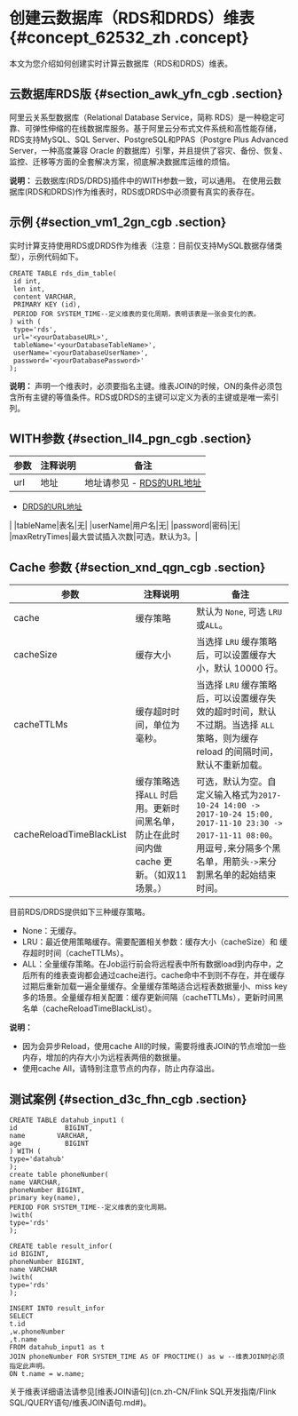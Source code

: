 # 创建云数据库（RDS和DRDS）维表 {#concept_62532_zh .concept}

本文为您介绍如何创建实时计算云数据库（RDS和DRDS）维表。

## 云数据库RDS版 {#section_awk_yfn_cgb .section}

阿里云关系型数据库（Relational Database Service，简称 RDS）是一种稳定可靠、可弹性伸缩的在线数据库服务。基于阿里云分布式文件系统和高性能存储，RDS支持MySQL、SQL Server、PostgreSQL和PPAS（Postgre Plus Advanced Server，一种高度兼容 Oracle 的数据库）引擎，并且提供了容灾、备份、恢复、监控、迁移等方面的全套解决方案，彻底解决数据库运维的烦恼。

**说明：** 云数据库\(RDS/DRDS\)插件中的WITH参数一致，可以通用。 在使用云数据库\(RDS和DRDS\)作为维表时，RDS或DRDS中必须要有真实的表存在。

## 示例 {#section_vm1_2gn_cgb .section}

实时计算支持使用RDS或DRDS作为维表（注意：目前仅支持MySQL数据存储类型），示例代码如下。

```language-sql
CREATE TABLE rds_dim_table(
 id int,
 len int,
 content VARCHAR,
 PRIMARY KEY (id),
 PERIOD FOR SYSTEM_TIME--定义维表的变化周期，表明该表是一张会变化的表。
) with (
 type='rds',
 url='<yourDatabaseURL>',
 tableName='<yourDatabaseTableName>',
 userName='<yourDatabaseUserName>',
 password='<yourDatabasePassword>'
);
```

**说明：** 声明一个维表时，必须要指名主键。维表JOIN的时候，ON的条件必须包含所有主键的等值条件。RDS或DRDS的主键可以定义为表的主键或是唯一索引列。

## WITH参数 {#section_ll4_pgn_cgb .section}

|参数|注释说明|备注|
|--|----|--|
|url|地址|地址请参见 -   [RDS的URL地址](https://help.aliyun.com/document_detail/26128.html?spm=5176.doc43185.6.581.rxQuNz)
-   [DRDS的URL地址](https://help.aliyun.com/document_detail/56494.html)

 |
|tableName|表名|无|
|userName|用户名|无|
|password|密码|无|
|maxRetryTimes|最大尝试插入次数|可选，默认为3。|

## Cache 参数 {#section_xnd_qgn_cgb .section}

|参数|注释说明|备注|
|--|----|--|
|cache|缓存策略|默认为 `None`, 可选 `LRU`或`ALL`。|
|cacheSize|缓存大小|当选择 `LRU` 缓存策略后，可以设置缓存大小，默认 10000 行。|
|cacheTTLMs|缓存超时时间，单位为毫秒。|当选择 `LRU` 缓存策略后，可以设置缓存失效的超时时间，默认不过期。当选择 `ALL` 策略，则为缓存reload 的间隔时间，默认不重新加载。|
|cacheReloadTimeBlackList|缓存策略选择`ALL` 时启用。更新时间黑名单，防止在此时间内做cache 更新。（如双11场景。）|可选，默认为空。自定义输入格式为`2017-10-24 14:00 -> 2017-10-24 15:00, 2017-11-10 23:30 -> 2017-11-11 08:00`。用逗号`,`来分隔多个黑名单，用箭头`->`来分割黑名单的起始结束时间。|

目前RDS/DRDS提供如下三种缓存策略。

-   None：无缓存。
-   LRU：最近使用策略缓存。需要配置相关参数：缓存大小（cacheSize）和 缓存超时时间（cacheTTLMs）。
-   ALL：全量缓存策略。在Job运行前会将远程表中所有数据load到内存中，之后所有的维表查询都会通过cache进行。cache命中不到则不存在，并在缓存过期后重新加载一遍全量缓存。全量缓存策略适合远程表数据量小、miss key多的场景。全量缓存相关配置：缓存更新间隔（cacheTTLMs），更新时间黑名单（cacheReloadTimeBlackList）。

**说明：** 

-   因为会异步Reload，使用cache All的时候，需要将维表JOIN的节点增加一些内存，增加的内存大小为远程表两倍的数据量。
-   使用cache All，请特别注意节点的内存，防止内存溢出。

## 测试案例 {#section_d3c_fhn_cgb .section}

```language-SQL
CREATE TABLE datahub_input1 (
id            BIGINT,
name        VARCHAR,
age           BIGINT
) WITH (
type='datahub'
);
create table phoneNumber(
name VARCHAR,
phoneNumber BIGINT,
primary key(name),
PERIOD FOR SYSTEM_TIME--定义维表的变化周期。
)with(
type='rds'
);

CREATE table result_infor(
id BIGINT,
phoneNumber BIGINT,
name VARCHAR
)with(
type='rds'
);

INSERT INTO result_infor
SELECT
t.id
,w.phoneNumber
,t.name
FROM datahub_input1 as t
JOIN phoneNumber FOR SYSTEM_TIME AS OF PROCTIME() as w --维表JOIN时必须指定此声明。
ON t.name = w.name;
```

关于维表详细语法请参见[维表JOIN语句](cn.zh-CN/Flink SQL开发指南/Flink SQL/QUERY语句/维表JOIN语句.md#)。

